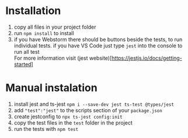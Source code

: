 # Installation
1. copy all files in your project folder
2. run `npm install` to install 
3. if you have Webstorm there should be buttons beside the tests, to run individual tests. if you have VS Code just type `jest` into the console to run all test  
For more information visit (jest website)[https://jestjs.io/docs/getting-started]

# Manual instalation
1. install jest and ts-jest `npm i --save-dev jest ts-test @types/jest`
2. add `"test":"jest"` to the scripts section of your `package.json`
3. create jestconfig to `npx ts-jest config:init` 
4. copy the test files in the `test` folder in the project
5. run the tests with `npm test`